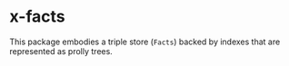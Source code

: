 # x-facts

This package embodies a triple store (`Facts`) backed by indexes that are
represented as prolly trees.